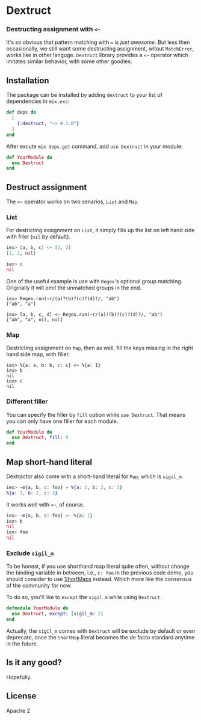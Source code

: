 # Dextruct

### Destructing assignment with `<~`

It's so obvious that pattern matching with `=` is _just awesome_. But less then occasionally, we still want some destructing assignment, witout `MatchError`, works like in other languge. `Dextruct` library provides a `<~` operator which imitates similar behavior, with some other goodies.

## Installation

The package can be installed by adding `dextruct` to your list of dependencies in `mix.exs`:

```elixir
def deps do
  [
    {:dextruct, "~> 0.1.0"}
  ]
end
```

After excute `mix deps.get` command, add `use Dextruct` in your module:
```elixir
def YourModule do
  use Dextruct
end
```

## Destruct assignment

The `<~` operator works on two senarios, `List` and `Map`.

### List
For destricting assignment on `List`, it simply fills up the list on left hand side with filler (`nil` by default).

```elixir
iex> [a, b, c] <~ [1, 2]
[1, 2, nil]

iex> c
nil
```

One of the useful example is use with `Regex`'s optional group matching. Originally it will omit the unmatched groups in the end.
```
iex> Regex.run(~r/(a)?(b)?(c)?(d)?/, "ab")
["ab", "a"]

iex> [a, b, c, d] <~ Regex.run(~r/(a)?(b)?(c)?(d)?/, "ab")
["ab", "a", nil, nil]
```

### Map
Destricting assignment on `Map`, then as well, fill the keys missing in the right hand side map,
with filler.
```iex
iex> %{a: a, b: b, c: c} <~ %{a: 1}
iex> b
nil
iex> c
nil
```

### Different filler

You can specify the filler by `fill` option while `use Dextruct`. That means you can only have one filler for each module.

```elixir
def YourModule do
  use Dextruct, fill: 0
end
```

## Map short-hand literal

Dextractor also come with a short-hand literal for `Map`, which is `sigil_m`.
```elixir
iex> ~m{a, b, c: foo} = %{a: 1, b: 2, c: 3}
%{a: 1, b: 2, c: 3}
```

It works well with `<~`, of course.
```elixir
iex> ~m{a, b, c: foo} <~ %{a: 1}
iex> b
nil
iex> foo
nil
```

### Exclude `sigil_m`
To be honest, if you use shorthand map literal quite often, without change the binding variable in between, i.e.,  `c: foo` in the previous code demo, you should consider to use [ShortMaps](https://github.com/whatyouhide/short_maps) instead. Which more like the consensus of the community for now.

To do so, you'll like to `except` the `sigil_m` while using `Dextruct`.
```elixir
defmodule YourModule do
  use Dextruct, except: [sigil_m: 2]
end
```

Actually, the `sigil_m` comes with `Dextruct` will be exclude by default or even deprecate, once the
`ShortMap` literal becomes the de facto standard anytime in the future.

## Is it any good?

Hopefully.

## License

Apache 2
